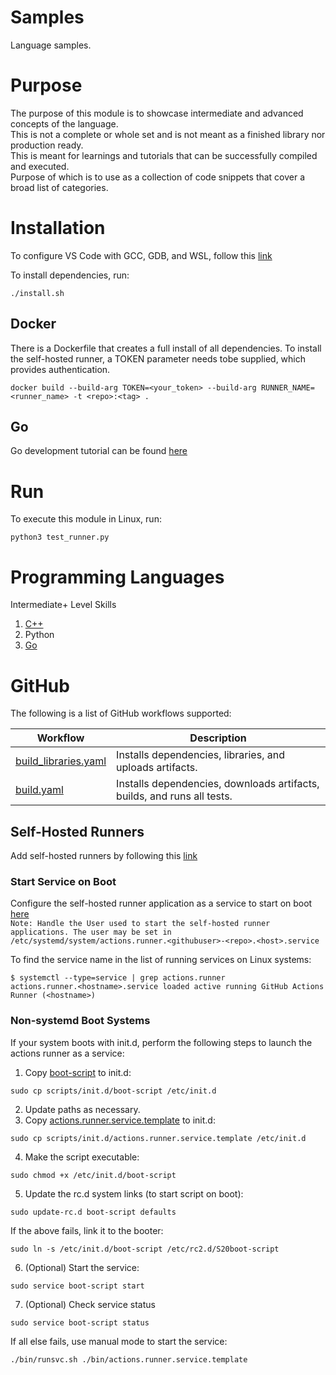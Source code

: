 # Samples
Language samples.

# Purpose
The purpose of this module is to showcase intermediate and advanced concepts of the language. \
This is not a complete or whole set and is not meant as a finished library nor production ready. \
This is meant for learnings and tutorials that can be successfully compiled and executed. \
Purpose of which is to use as a collection of code snippets that cover a broad list of categories.

# Installation

To configure VS Code with GCC, GDB, and WSL, follow this [link](https://code.visualstudio.com/docs/cpp/config-wsl)

To install dependencies, run:
```
./install.sh
```

## Docker

There is a Dockerfile that creates a full install of all dependencies. 
To install the self-hosted runner, a TOKEN parameter needs tobe supplied, which provides authentication.
```
docker build --build-arg TOKEN=<your_token> --build-arg RUNNER_NAME=<runner_name> -t <repo>:<tag> .
```

## Go

Go development tutorial can be found [here](https://code.visualstudio.com/docs/languages/go)

# Run

To execute this module in Linux, run:
```
python3 test_runner.py
```

# Programming Languages

Intermediate+ Level Skills
1. [C++](tests/cpp/README.md) 
2. Python
3. [Go](tests/go/README.md)

# GitHub

The following is a list of GitHub workflows supported:

| Workflow                            | Description                                                                          |
|-------------------------------------|--------------------------------------------------------------------------------------|
|[build_libraries.yaml](\.github/workflows/build_libraries.yaml) | Installs dependencies, libraries, and uploads artifacts.|
|[build.yaml](\.github/workflows/build.yaml) | Installs dependencies, downloads artifacts, builds, and runs all tests.|

## Self-Hosted Runners

Add self-hosted runners by following this [link](https://docs.github.com/en/actions/hosting-your-own-runners/managing-self-hosted-runners/adding-self-hosted-runners)

### Start Service on Boot

Configure the self-hosted runner application as a service to start on boot [here](https://docs.github.com/en/actions/hosting-your-own-runners/managing-self-hosted-runners/configuring-the-self-hosted-runner-application-as-a-service)\
`Note: Handle the User used to start the self-hosted runner applications. The user may be set in /etc/systemd/system/actions.runner.<githubuser>-<repo>.<host>.service`

To find the service name in the list of running services on Linux systems:
```
$ systemctl --type=service | grep actions.runner
actions.runner.<hostname>.service loaded active running GitHub Actions Runner (<hostname>)
```

### Non-systemd Boot Systems

If your system boots with init.d, perform the following steps to launch the actions runner as a service:
1. Copy [boot-script](scripts/init.d/boot-script) to init.d: 
```
sudo cp scripts/init.d/boot-script /etc/init.d
```
2. Update paths as necessary.
3. Copy [actions.runner.service.template](scripts/init.d/actions.runner.service.template) to init.d:
```
sudo cp scripts/init.d/actions.runner.service.template /etc/init.d
```
4. Make the script executable: 
```
sudo chmod +x /etc/init.d/boot-script
```
5. Update the rc.d system links (to start script on boot): 
```
sudo update-rc.d boot-script defaults
```
If the above fails, link it to the booter:
```
sudo ln -s /etc/init.d/boot-script /etc/rc2.d/S20boot-script
```
6. (Optional) Start the service: 
```
sudo service boot-script start
```
7. (Optional) Check service status
```
sudo service boot-script status
```
If all else fails, use manual mode to start the service:
``` 
./bin/runsvc.sh ./bin/actions.runner.service.template
```

